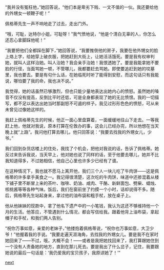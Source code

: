 
“我并没有冤枉他，”她回答说，“他们本是卑劣下贱、一文不值的一伙。我还要给他的外甥女一顿鞭子呢！”

佩格蒂先生一声不响地走了过去，走出门外。

“哦，可耻，达特尔小姐，可耻呀！”我气愤地说，“他是个清白无辜的人，你怎么还忍心拿脚踩他呢！”

“我要把他们全都踩在脚下，”她回答说，“我要推倒他的房子，我要在他外甥女的脸上烙上字，给她穿上破衣服，把她赶到大街上，让她活活饿死。要是我有权审判她，就叫人这样治她。叫人治她？我会亲手治她！我恨透她了。要是我能拿她不要脸的行径，当面骂她一顿，不管哪儿，我都要赶去骂她。即使要追赶到她的坟墓里，我也要去。要是有句什么话，在她临死时听了能得到安慰，而这句话只有我能说，哪怕要了我的命，我也决不说。”

我觉得，她的话虽然已够激烈，但也只能少量地表达出她内心的愤怒。虽然她的嗓音不仅没有提高，反倒比平时还低，可是全身都表现了她的无比愤恨。我的一切描写，都不足以表达出她当时那副怒不可遏的样子。我见过形形色色的愤怒，可从来未曾见过像她这样的。

我赶上佩格蒂先生的时候，他正一面心里盘算着，一面缓缓地往山下走去。一等我赶上他，他就对我说，原本打算在伦敦办的事，这会儿已经办完，所以他想在当天晚上就“上路”。我问他打算去哪儿，他只回答说：“我要去找我的外甥女儿，少爷。”

我们回到杂货店楼上的住处，我找了个机会，把他对我说的话，告诉了佩格蒂。她反过来告诉我说，当天早上，他对她也说了同样的话，至于他要去哪儿，她并不比我知道得多，不过她相信，他自己心里也许多少已经有了谱。

在这种情况下，我也就不愿马上离开他，我们三个人一块儿吃了牛肉饼——这是佩格蒂的许多拿手美食之一。我记得很清楚，这次吃的牛肉饼，味道中还掺混着从楼下铺子里不断冒上来的茶叶、咖啡、奶油、咸肉、干酪、新鲜面包、劈柴、蜡烛、核桃酱等等各种气味。饭后，我们在窗前坐了约摸一个小时，话却说得不多。随后，佩格蒂先生站起身来，拿过他的油布袋和粗手杖，放在桌子上。

他从他妹妹的现款中，拿了他名下遗产中的一小笔钱，我认为这还不够维持他一个月的生活。他答应，不管遇到什么情况，都会写信给我。跟着他背上油布袋，拿起帽子和手杖，和我们两人告别。

“祝你万事如意，亲爱的老妹子，”他搂抱着佩格蒂说，“祝你也万事如意，大卫少爷！”他握着我的手说。“我要走遍天涯海角，去找我的外甥女儿。要是我不在家时她回来了——不过，哦，大概不会！——或者是我把她找回来了，我打算跟她住到一个没有人责备她的地方，直到在那儿死去。要是我出了什么岔子，记住，我要跟她说的最后一句话是：‘我仍爱我的宝贝孩子，我原谅她了！’”

[next](page421)
